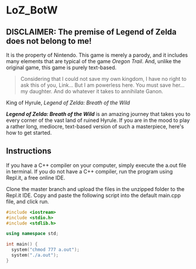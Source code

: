 # LoZ_BotW

## DISCLAIMER: The premise of Legend of Zelda does not belong to me!
It is the property of Nintendo. This game is merely a parody, and it includes many elements that are typical of the game *Oregon Trail*. And, unlike the original game, this game is purely text-based.

>Considering that I could not save my own kingdom, I have no right to ask this of you, Link... But I am powerless here. You must save her... my daughter. And do whatever it takes to annihilate Ganon.

King of Hyrule, *Legend of Zelda: Breath of the Wild*

***Legend of Zelda: Breath of the Wild*** is an amazing journey that takes you to every corner of the vast land of ruined Hyrule. If you are in the mood to play a rather long, mediocre, 
text-based version of such a masterpiece, here's how to get started.

## Instructions
If you have a C++ compiler on your computer, simply execute the a.out file in terminal.
If you do not have a C++ compiler, run the program using Repl.it, a free online IDE.

Clone the master branch and upload the files in the unzipped folder to the Repl.it IDE.
Copy and paste the following script into the default main.cpp file, and click run.

```c++
#include <iostream>
#include <stdio.h>
#include <stdlib.h>

using namespace std;

int main() {
  system("chmod 777 a.out");
  system("./a.out");
}
```
